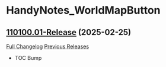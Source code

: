 # HandyNotes_WorldMapButton

## [110100.01-Release](https://github.com/fubaWoW/HandyNotes_WorldMapButton/tree/110100.01-Release) (2025-02-25)
[Full Changelog](https://github.com/fubaWoW/HandyNotes_WorldMapButton/compare/110007.01-Release...110100.01-Release) [Previous Releases](https://github.com/fubaWoW/HandyNotes_WorldMapButton/releases)

- TOC Bump  
